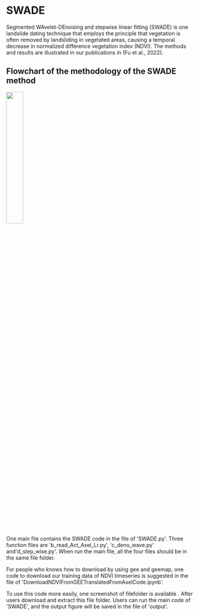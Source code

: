 # SWADE
Segmented WAvelet-DEnoising and stepwise linear fitting (SWADE) is one landslide dating technique that employs the principle that vegetation is often removed by landsliding in vegetated areas, causing a temporal decrease in normalized difference vegetation index (NDVI). The methods and results are illustrated in our publications in (Fu et al., 2022).



## Flowchart of the methodology of the SWADE method

<img src="https://user-images.githubusercontent.com/109142828/178498246-a5cff51e-66d7-4224-8e56-b98e38514d91.png" width=30% height=30%>




One main file contains the SWADE code in the file of 'SWADE.py'. Three function files are 'b_read_Act_Axel_Lr.py', 'c_deno_wave.py' and'd_step_wise.py'. When run the main file, all the four files should be in the same file folder.

For people who knows how to download by using gee and geemap, one code to download our training data of NDVI timeseries is suggested in the file of 'DownloadNDVIFromGEETranslatedFromAxelCode.ipynb'.

To use this code more easily, one screenshot of filefolder is available . After users download and extract this file folder. Users can run the main code of 'SWADE', and the output figure will be saved in the file of 'output'.



